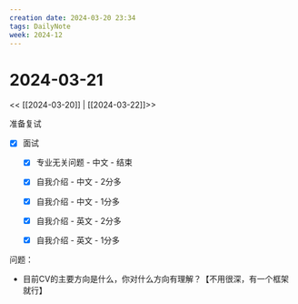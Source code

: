 ```yaml
---
creation date: 2024-03-20 23:34
tags: DailyNote
week: 2024-12
---
```


# 2024-03-21

<< [[2024-03-20]] | [[2024-03-22]]>>


准备复试

- [x] 面试
	- [x] 专业无关问题 - 中文 - 结束
	- [x] 自我介绍 - 中文 - 2分多
	- [x] 自我介绍 - 中文 - 1分多
	- [x] 自我介绍 - 英文 - 2分多
	- [x] 自我介绍 - 英文 - 1分多


问题：
- 目前CV的主要方向是什么，你对什么方向有理解？【不用很深，有一个框架就行】

